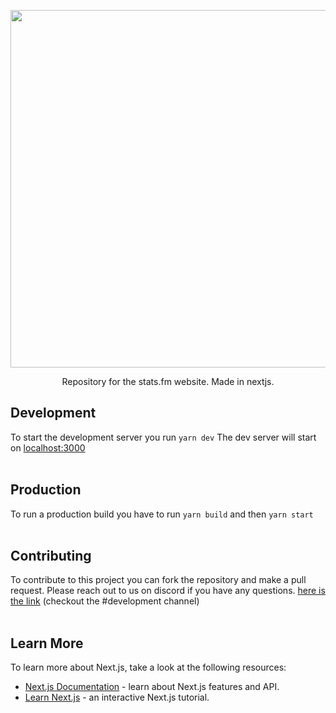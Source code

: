 <p align="center">
  <a href="https://stats.fm">
    <picture width="572">
      <source media="(prefers-color-scheme: dark)" srcset="https://next.stats.fm/images/banner_transparent.png">
      <img src="https://next.stats.fm/images/banner.png" width="572">
    </picture>
  </a>
</p>

<p align="center">
  Repository for the stats.fm website.
Made in nextjs.
</p>

## Development

To start the development server you run ```yarn dev```
The dev server will start on [localhost:3000](http://localhost:3000)
<br /><br /> 

## Production

To run a production build you have to run ```yarn build``` and then ```yarn start```
<br /><br /> 

## Contributing

To contribute to this project you can fork the repository and make a pull request.
Please reach out to us on discord if you have any questions. [here is the link](https://stats.fm/discord) (checkout the #development channel)
<br /><br /> 

## Learn More

To learn more about Next.js, take a look at the following resources:

- [Next.js Documentation](https://nextjs.org/docs) - learn about Next.js features and API.
- [Learn Next.js](https://nextjs.org/learn) - an interactive Next.js tutorial.